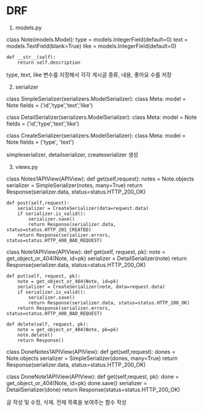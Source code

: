 # DRF

1. models.py

class Note(models.Model):
	type = models.IntegerField(default=0)
	text = models.TextField(blank=True)
	like = models.IntegerField(default=0)

	def __str__(self):
		return self.description

type, text, like 변수를 지정해서 각각 게시글 종류, 내용, 좋아요 수를 저장


2. serializer

class SimpleSerializer(serializers.ModelSerializer):
	class Meta:
		model = Note
		fields = ('id','type','text','like')

class DetailSerializer(serializers.ModelSerializer):
	class Meta:
		model = Note
		fields = ('id','type','text','like')

class CreateSerializer(serializers.ModelSerializer):
	class Meta:
		model = Note
		fields = ('type', 'text')

simpleserializer, detailserializer, createserializer 생성    

3. views.py

class Notes1APIView(APIView):
	def get(self,request):
		notes = Note.objects
		serializer = SimpleSerializer(notes, many=True)
		return Response(serializer.data, status=status.HTTP_200_OK)

	def post(self,request):
		serializer = CreateSerializer(data=request.data)
		if serializer.is_valid():
			serializer.save()
			return Response(serializer.data, status=status.HTTP_201_CREATED)
		return Response(serializer.errors, status=status.HTTP_400_BAD_REQUEST)

class Note1APIView(APIView):
	def get(self, request, pk):
		note = get_object_or_404(Note, id=pk)
		serializer = DetailSerializer(note)
		return Response(serializer.data, status=status.HTTP_200_OK)

	def put(self, request, pk):
		note = get_object_or_404(Note, id=pk)
		serializer = CreateSerializer(note, data=request.data)
		if serializer.is_valid():
			serializer.save()
			return Response(serializer.data, status=status.HTTP_200_OK)
		return Response(serializer.errors, status=status.HTTP_400_BAD_REQUEST)

	def delete(self, request, pk):
		note = get_object_or_404(Note, pk=pk)
		note.delete()
		return Response()

class DoneNotes1APIView(APIView):
	def get(self,request):
		dones = Note.objects
		serializer = SimpleSerializer(dones, many=True)
		return Response(serializer.data, status=status.HTTP_200_OK)

class DoneNote1APIView(APIView):
	def get(self,request, pk):
		done = get_object_or_404(Note, id=pk)
		done.save()
		serializer = DetailSerializer(done)
		return Response(status=status.HTTP_200_OK)
    
글 작성 및 수정, 삭제. 전체 목록을 보여주는 함수 작성
